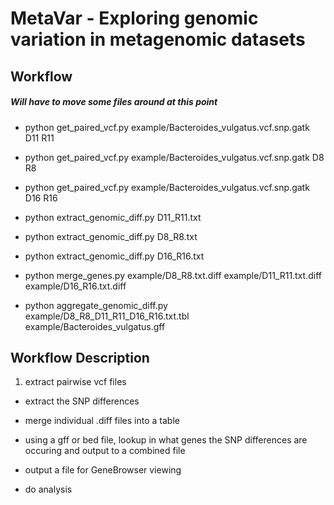 # MetaVar - Exploring genomic variation in metagenomic datasets

## Workflow
##### Will have to move some files around at this point
* python get_paired_vcf.py example/Bacteroides_vulgatus.vcf.snp.gatk D11 R11
* python get_paired_vcf.py example/Bacteroides_vulgatus.vcf.snp.gatk D8 R8
* python get_paired_vcf.py example/Bacteroides_vulgatus.vcf.snp.gatk D16 R16

* python extract_genomic_diff.py D11_R11.txt
* python extract_genomic_diff.py D8_R8.txt
* python extract_genomic_diff.py D16_R16.txt

* python merge_genes.py example/D8_R8.txt.diff example/D11_R11.txt.diff example/D16_R16.txt.diff 

* python aggregate_genomic_diff.py example/D8_R8_D11_R11_D16_R16.txt.tbl example/Bacteroides_vulgatus.gff


## Workflow Description
1. extract pairwise vcf files
* extract the SNP differences
* merge individual .diff files into a table
* using a gff or bed file, lookup in what genes the SNP differences are occuring and output to a combined file

* output a file for GeneBrowser viewing
* do analysis

